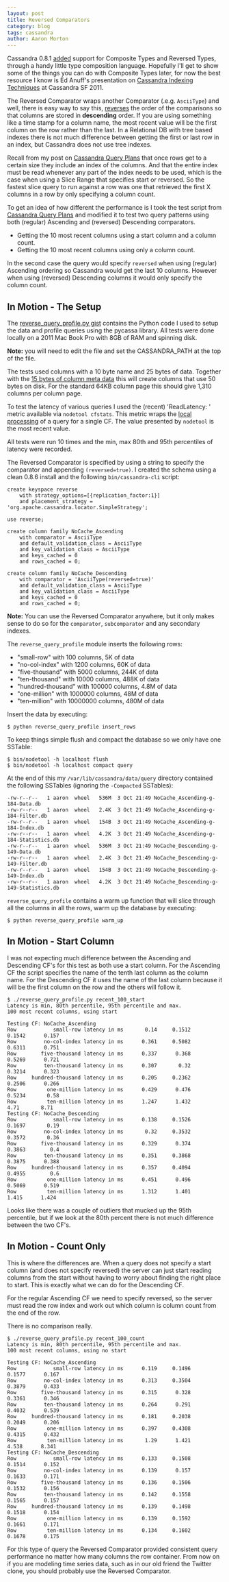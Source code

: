```yaml
---
layout: post
title: Reversed Comparators
category: blog
tags: cassandra
author: Aaron Morton
---
```


Cassandra 0.8.1 [added](https://issues.apache.org/jira/browse/CASSANDRA-2355) support for Composite Types and Reversed Types, through a handy little type composition language. Hopefully I'll get to show some of the things you can do with Composite Types later, for now the best resource I know is Ed Anuff's presentation on [Cassandra Indexing Techniques](http://www.slideshare.net/edanuff/indexing-in-cassandra) at Cassandra SF 2011. 

The Reversed Comparator wraps another Comparator (.e.g. `AsciiType`) and well, there is easy way to say this, [reverses](https://github.com/apache/cassandra/blob/cassandra-0.8.6/src/java/org/apache/cassandra/db/marshal/ReversedType.java#L60) the order of the comparisons so that columns are stored in **descending** order. If you are using something like a time stamp for a column name, the most recent value will be the first column on the row rather than the last. In a Relational DB with tree based indexes there is not much difference between getting the first or last row in an index, but Cassandra does not use tree indexes.  

Recall from my post on [Cassandra Query Plans](http://thelastpickle.com/2011/07/04/Cassandra-Query-Plans/) that once rows get to a certain size they include an index of the columns. And that the entire index must be read whenever any part of the index needs to be used, which is the case when using a Slice Range that specifies start or reversed. So the fastest slice query to run against a row was one that retrieved the first X columns in a row by only specifying a column count. 

To get an idea of how different the performance is I took the test script from [Cassandra Query Plans](http://thelastpickle.com/2011/07/04/Cassandra-Query-Plans/) and modified it to test two query patterns using both (regular) Ascending and (reversed) Descending comparators.

* Getting the 10 most recent columns using a start column and a column count. 
* Getting the 10 most recent columns using only a column count. 

In the second case the query would specify `reversed` when using (regular) Ascending ordering so Cassandra would get the last 10 columns. However when using (reversed) Descending columns it would only specify the column count.

## In Motion - The Setup

The [reverse_query_profile.py gist](https://gist.github.com/1258711) contains the Python code I used to setup the data and profile queries using the pycassa library. All tests were done locally on a 2011 Mac Book Pro with 8GB of RAM and spinning disk.

**Note:** you will need to edit the file and set the CASSANDRA_PATH at the top of the file.

The tests used columns with a 10 byte name and 25 bytes of data. Together with the [15 bytes of column meta data](https://github.com/apache/cassandra/blob/cassandra-0.8.6/src/java/org/apache/cassandra/db/Column.java#L116) this will create columns that use 50 bytes on disk. For the standard 64KB column page this should give 1,310 columns per column page.

To test the latency of various queries I used the (recent) 'ReadLatency: ' metric available via `nodetool cfstats`. This metric wraps the [local processing](https://github.com/apache/cassandra/blob/cassandra-0.8.6/src/java/org/apache/cassandra/db/ColumnFamilyStore.java#L1295) of a query for a single CF. The value presented by `nodetool` is the most recent value. 

All tests were run 10 times and the min, max 80th and 95th percentiles of latency were recorded. 

The Reversed Comparator is specified by using a string to specify the comparator and appending `(reversed=true)`. I created the schema using a clean 0.8.6 install and the following `bin/cassandra-cli` script:

    create keyspace reverse
        with strategy_options=[{replication_factor:1}]
        and placement_strategy = 'org.apache.cassandra.locator.SimpleStrategy';

    use reverse;

    create column family NoCache_Ascending
        with comparator = AsciiType
        and default_validation_class = AsciiType
        and key_validation_class = AsciiType
        and keys_cached = 0
        and rows_cached = 0;

    create column family NoCache_Descending
        with comparator = 'AsciiType(reversed=true)'
        and default_validation_class = AsciiType
        and key_validation_class = AsciiType
        and keys_cached = 0
        and rows_cached = 0;

**Note:** You can use the Reversed Comparator anywhere, but it only makes sense to do so for the `comparator`, `subcomparator` and any secondary indexes. 

The `reverse_query_profile` module inserts the following rows:

* "small-row" with 100 columns, 5K of data
* "no-col-index" with 1200 columns, 60K of data
* "five-thousand" with 5000 columns, 244K of data
* "ten-thousand" with 10000 columns, 488K of data
* "hundred-thousand" with 100000 columns, 4.8M of data
* "one-million" with 1000000 columns, 48M of data
* "ten-million" with 10000000 columns, 480M of data

Insert the data by executing:

    $ python reverse_query_profile insert_rows

To keep things simple flush and compact the database so we only have one SSTable:

    $ bin/nodetool -h localhost flush
    $ bin/nodetool -h localhost compact query

At the end of this my `/var/lib/cassandra/data/query` directory contained the following SSTables (ignoring the `-Compacted` SSTables):

    -rw-r--r--   1 aaron  wheel   536M  3 Oct 21:49 NoCache_Ascending-g-184-Data.db
    -rw-r--r--   1 aaron  wheel   2.4K  3 Oct 21:49 NoCache_Ascending-g-184-Filter.db
    -rw-r--r--   1 aaron  wheel   154B  3 Oct 21:49 NoCache_Ascending-g-184-Index.db
    -rw-r--r--   1 aaron  wheel   4.2K  3 Oct 21:49 NoCache_Ascending-g-184-Statistics.db
    -rw-r--r--   1 aaron  wheel   536M  3 Oct 21:49 NoCache_Descending-g-149-Data.db
    -rw-r--r--   1 aaron  wheel   2.4K  3 Oct 21:49 NoCache_Descending-g-149-Filter.db
    -rw-r--r--   1 aaron  wheel   154B  3 Oct 21:49 NoCache_Descending-g-149-Index.db
    -rw-r--r--   1 aaron  wheel   4.2K  3 Oct 21:49 NoCache_Descending-g-149-Statistics.db

`reverse_query_profile` contains a warm up function that will slice through all the columns in all the rows, warm up the database by executing:

    $ python reverse_query_profile warm_up

## In Motion - Start Column

I was not expecting much difference between the Ascending and Descending CF's for this test as both use a start column. For the Ascending CF the script specifies the name of the tenth last column as the column name. For the Descending CF it uses the name of the last column because it will be the first column on the row and the others will follow it.

    $ ./reverse_query_profile.py recent_100_start
    Latency is min, 80th percentile, 95th percentile and max.
    100 most recent columns, using start

    Testing CF: NoCache_Ascending
    Row            small-row latency in ms       0.14     0.1512     0.1542      0.157
    Row         no-col-index latency in ms      0.361     0.5082     0.6311      0.751
    Row        five-thousand latency in ms      0.337      0.368     0.5269      0.721
    Row         ten-thousand latency in ms      0.307       0.32     0.3214      0.323
    Row     hundred-thousand latency in ms      0.205     0.2362     0.2506      0.266
    Row          one-million latency in ms      0.429      0.476     0.5234       0.58
    Row          ten-million latency in ms      1.247      1.432       4.71       8.71
    Testing CF: NoCache_Descending
    Row            small-row latency in ms      0.138     0.1526     0.1697       0.19
    Row         no-col-index latency in ms       0.32     0.3532     0.3572       0.36
    Row        five-thousand latency in ms      0.329      0.374     0.3863        0.4
    Row         ten-thousand latency in ms      0.351     0.3868     0.3875      0.388
    Row     hundred-thousand latency in ms      0.357     0.4094     0.4955        0.6
    Row          one-million latency in ms      0.451      0.496     0.5069      0.519
    Row          ten-million latency in ms      1.312      1.401      1.415      1.424

Looks like there was a couple of outliers that mucked up the 95th percentile, but if we look at the 80th percent there is not much difference between the two CF's. 

## In Motion - Count Only

This is where the differences are. When a query does not specify a start column (and does not specify reversed) the server can just start reading columns from the start without having to worry about finding the right place to start. This is exactly what we can do for the Descending CF.

For the regular Ascending CF we need to specify reversed, so the server must read the row index and work out which column is column count from the end of the row. 

There is no comparison really. 

    $ ./reverse_query_profile.py recent_100_count
    Latency is min, 80th percentile, 95th percentile and max.
    100 most recent columns, using no start

    Testing CF: NoCache_Ascending
    Row            small-row latency in ms      0.119     0.1496     0.1577      0.167
    Row         no-col-index latency in ms      0.313     0.3504     0.3879      0.433
    Row        five-thousand latency in ms      0.315      0.328     0.3361      0.346
    Row         ten-thousand latency in ms      0.264      0.291     0.4032      0.539
    Row     hundred-thousand latency in ms      0.181     0.2038     0.2049      0.206
    Row          one-million latency in ms      0.397     0.4308     0.4315      0.432
    Row          ten-million latency in ms       1.29      1.421      4.538      8.341
    Testing CF: NoCache_Descending
    Row            small-row latency in ms      0.133     0.1508     0.1514      0.152
    Row         no-col-index latency in ms      0.139      0.157     0.1633      0.171
    Row        five-thousand latency in ms      0.136     0.1506     0.1532      0.156
    Row         ten-thousand latency in ms      0.142     0.1558     0.1565      0.157
    Row     hundred-thousand latency in ms      0.139     0.1498     0.1518      0.154
    Row          one-million latency in ms      0.139     0.1592     0.1661      0.171
    Row          ten-million latency in ms      0.134     0.1602     0.1678      0.175


For this type of query the Reversed Comparator provided consistent query performance no matter how many columns the row container. From now on if you are modeling time series data, such as in our old friend the Twitter clone, you should probably use the Reversed Comparator. 
